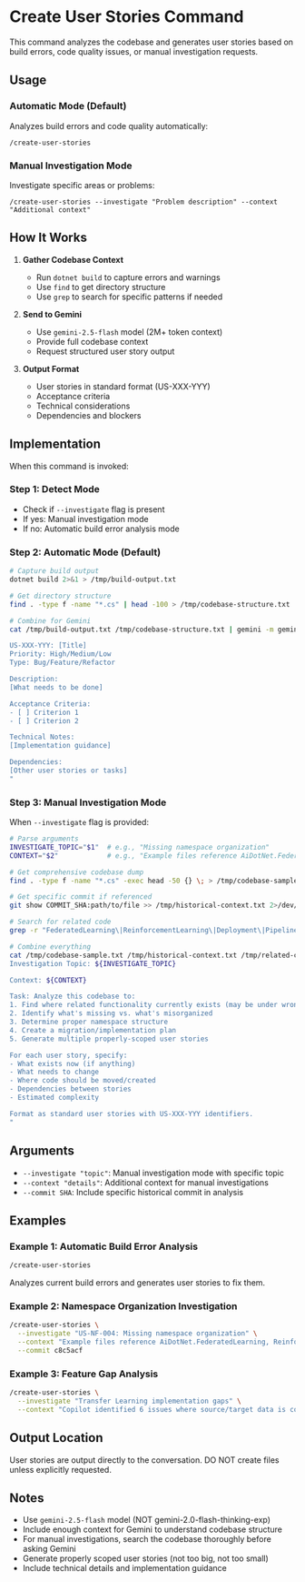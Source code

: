 # Create User Stories Command

This command analyzes the codebase and generates user stories based on build errors, code quality issues, or manual investigation requests.

## Usage

### Automatic Mode (Default)
Analyzes build errors and code quality automatically:
```
/create-user-stories
```

### Manual Investigation Mode
Investigate specific areas or problems:
```
/create-user-stories --investigate "Problem description" --context "Additional context"
```

## How It Works

1. **Gather Codebase Context**
   - Run `dotnet build` to capture errors and warnings
   - Use `find` to get directory structure
   - Use `grep` to search for specific patterns if needed

2. **Send to Gemini**
   - Use `gemini-2.5-flash` model (2M+ token context)
   - Provide full codebase context
   - Request structured user story output

3. **Output Format**
   - User stories in standard format (US-XXX-YYY)
   - Acceptance criteria
   - Technical considerations
   - Dependencies and blockers

## Implementation

When this command is invoked:

### Step 1: Detect Mode
- Check if `--investigate` flag is present
- If yes: Manual investigation mode
- If no: Automatic build error analysis mode

### Step 2: Automatic Mode (Default)
```bash
# Capture build output
dotnet build 2>&1 > /tmp/build-output.txt

# Get directory structure
find . -type f -name "*.cs" | head -100 > /tmp/codebase-structure.txt

# Combine for Gemini
cat /tmp/build-output.txt /tmp/codebase-structure.txt | gemini -m gemini-2.5-flash "Analyze this .NET codebase build output and structure. Generate user stories for fixing build errors, addressing code quality issues, and implementing missing features. Format output as:

US-XXX-YYY: [Title]
Priority: High/Medium/Low
Type: Bug/Feature/Refactor

Description:
[What needs to be done]

Acceptance Criteria:
- [ ] Criterion 1
- [ ] Criterion 2

Technical Notes:
[Implementation guidance]

Dependencies:
[Other user stories or tasks]
"
```

### Step 3: Manual Investigation Mode
When `--investigate` flag is provided:

```bash
# Parse arguments
INVESTIGATE_TOPIC="$1"  # e.g., "Missing namespace organization"
CONTEXT="$2"            # e.g., "Example files reference AiDotNet.FederatedLearning..."

# Get comprehensive codebase dump
find . -type f -name "*.cs" -exec head -50 {} \; > /tmp/codebase-sample.txt

# Get specific commit if referenced
git show COMMIT_SHA:path/to/file >> /tmp/historical-context.txt 2>/dev/null || true

# Search for related code
grep -r "FederatedLearning\|ReinforcementLearning\|Deployment\|Pipeline" --include="*.cs" . > /tmp/related-code.txt

# Combine everything
cat /tmp/codebase-sample.txt /tmp/historical-context.txt /tmp/related-code.txt | gemini -m gemini-2.5-flash "
Investigation Topic: ${INVESTIGATE_TOPIC}

Context: ${CONTEXT}

Task: Analyze this codebase to:
1. Find where related functionality currently exists (may be under wrong namespace)
2. Identify what's missing vs. what's misorganized
3. Determine proper namespace structure
4. Create a migration/implementation plan
5. Generate multiple properly-scoped user stories

For each user story, specify:
- What exists now (if anything)
- What needs to change
- Where code should be moved/created
- Dependencies between stories
- Estimated complexity

Format as standard user stories with US-XXX-YYY identifiers.
"
```

## Arguments

- `--investigate "topic"`: Manual investigation mode with specific topic
- `--context "details"`: Additional context for manual investigations
- `--commit SHA`: Include specific historical commit in analysis

## Examples

### Example 1: Automatic Build Error Analysis
```bash
/create-user-stories
```
Analyzes current build errors and generates user stories to fix them.

### Example 2: Namespace Organization Investigation
```bash
/create-user-stories \
  --investigate "US-NF-004: Missing namespace organization" \
  --context "Example files reference AiDotNet.FederatedLearning, ReinforcementLearning, Deployment, Pipeline, ProductionMonitoring, Interpretability. These likely exist but are misorganized. Need to: 1) Find where this code currently lives, 2) Determine proper namespace structure, 3) Create migration plan, 4) Restore example files" \
  --commit c8c5acf
```

### Example 3: Feature Gap Analysis
```bash
/create-user-stories \
  --investigate "Transfer Learning implementation gaps" \
  --context "Copilot identified 6 issues where source/target data is confused. Need comprehensive review of transfer learning architecture."
```

## Output Location

User stories are output directly to the conversation. DO NOT create files unless explicitly requested.

## Notes

- Use `gemini-2.5-flash` model (NOT gemini-2.0-flash-thinking-exp)
- Include enough context for Gemini to understand codebase structure
- For manual investigations, search the codebase thoroughly before asking Gemini
- Generate properly scoped user stories (not too big, not too small)
- Include technical details and implementation guidance
